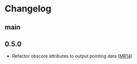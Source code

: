 # Changelog

main
----


0.5.0
-----
* Refactor obscore attributes to output pointing data ([MR14](https://gitlab.com/ska-telescope/sdp/ska-sdp-dataproduct-metadata/-/merge_requests/14))